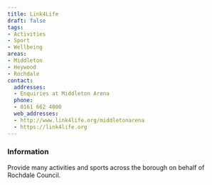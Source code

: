 ```yaml
---
title: Link4Life
draft: false
tags:
- Activities
- Sport
- Wellbeing
areas:
- Middleton
- Heywood
- Rochdale
contact:
  addresses:
  - Enquiries at Middleton Arena
  phone:
  - 0161 662 4000
  web_addresses:
  - http://www.link4life.org/middletonarena
  - https://link4life.org
---
```


### Information
Provide many activities and sports across the 
borough on behalf of Rochdale Council.

